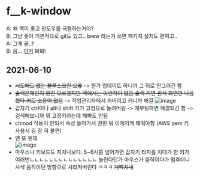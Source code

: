 # f__k-window
A: 왜 맥이 좋고 윈도우를 극혐하는거야? \
B: 그냥 좋아 기본적으로 git도 있고.. brew 라는거 쓰면 패키지 설치도 편하고.. \
A: 그게 끝..? \
B: 음... [이거](https://github.com/KimGenius/f__k-window) 봐봐!

## 2021-06-10
- ~~시도때도 없는 블루스크린 오류~~ -> 뭔가 업데이트 하니까 그 뒤로 안그러긴 함 
- ~~슬랙문제인지 뭔진 모르겠지만 맥에서는 이런적이 없음 슬랙 키면 흰색 화면만 나옴 껐다 켜도 소용이 없음~~ -> 작업관리자에서 꺼버리고 키니까 해결
![image](https://user-images.githubusercontent.com/29722636/121446898-88795b80-c9cf-11eb-8f17-384504c6a551.png)
- 갑자기 ctrl이나 alt나 shift 키가 고정으로 눌려버림 -> 재부팅하면 해결되긴 함 -> 검색해보니까 뭐 고정키라는데 해봐도 안됨
- chmod 작동이 안되서 속성 들어가서 권한 뭐 이케저케 해줘야함 (AWS pem 키 사용시 굉 장 히 불편)
- 얜 또 뭔데 \
![image](https://user-images.githubusercontent.com/29722636/121450220-443d8980-c9d6-11eb-98a0-3e8990e9b41e.png)
- 마우스나 키보드도 지치나보다. 5~6시쯤 넘어가면 갑자기 타자를 치다가 한 키가 여러번ㄴㄴㄴㄴㄴㄴㄴㄴㄴㄴㄴㄴㄴㄴ 눌린다던가 마우스가 움직이다가 멈추더니 샤샥 움직이던 방향으로 사라져버린다 ㅋㅋㅋ ~~개빡치네~~
